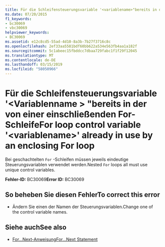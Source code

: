 ```yaml
---
title: Für die Schleifensteuerungsvariable '<variablename>"bereits in der von einer einschließenden For-Schleife
ms.date: 07/20/2015
f1_keywords:
- bc30069
- vbc30069
helpviewer_keywords:
- BC30069
ms.assetid: e12c8cd5-55ad-4d10-8a3b-7b27f3716c8c
ms.openlocfilehash: 2ef33aa5581bdf60bb622a534e563fb4aa1a182f
ms.sourcegitcommit: 5c1abeec15fbddcc7dbaa729fabc1f1f29f12045
ms.translationtype: MT
ms.contentlocale: de-DE
ms.lasthandoff: 03/15/2019
ms.locfileid: "58050966"
---
```

# <a name="for-loop-control-variable-variablename-already-in-use-by-an-enclosing-for-loop"></a><span data-ttu-id="21d71-102">Für die Schleifensteuerungsvariable '\<Variablenname > "bereits in der von einer einschließenden For-Schleife</span><span class="sxs-lookup"><span data-stu-id="21d71-102">For loop control variable '\<variablename>' already in use by an enclosing For loop</span></span>
<span data-ttu-id="21d71-103">Bei geschachtelten `For` -Schleifen müssen jeweils eindeutige Steuerungsvariablen verwendet werden.</span><span class="sxs-lookup"><span data-stu-id="21d71-103">Nested `For` loops all must use unique control variables.</span></span>  
  
 <span data-ttu-id="21d71-104">**Fehler-ID:** BC30069</span><span class="sxs-lookup"><span data-stu-id="21d71-104">**Error ID:** BC30069</span></span>  
  
## <a name="to-correct-this-error"></a><span data-ttu-id="21d71-105">So beheben Sie diesen Fehler</span><span class="sxs-lookup"><span data-stu-id="21d71-105">To correct this error</span></span>  
  
-   <span data-ttu-id="21d71-106">Ändern Sie einen der Namen der Steuerungsvariablen.</span><span class="sxs-lookup"><span data-stu-id="21d71-106">Change one of the control variable names.</span></span>  
  
## <a name="see-also"></a><span data-ttu-id="21d71-107">Siehe auch</span><span class="sxs-lookup"><span data-stu-id="21d71-107">See also</span></span>

- [<span data-ttu-id="21d71-108">For...Next-Anweisung</span><span class="sxs-lookup"><span data-stu-id="21d71-108">For...Next Statement</span></span>](../../visual-basic/language-reference/statements/for-next-statement.md)
